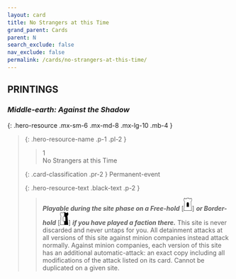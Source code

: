 ```yaml
---
layout: card
title: No Strangers at this Time
grand_parent: Cards
parent: N
search_exclude: false
nav_exclude: false
permalink: /cards/no-strangers-at-this-time/
---
```


## PRINTINGS


### _Middle-earth: Against the Shadow_

{: .hero-resource .mx-sm-6 .mx-md-8 .mx-lg-10 .mb-4 }
> {: .hero-resource-name .p-1 .pl-2 }
> > <div class="card-mp">1</div>
> > <div class="card-name">No Strangers at this Time</div>
>
> {: .card-classification .pr-2 }
> Permanent-event
>
> {: .hero-resource-text .black-text .p-2 }
> > ***Playable during the site phase on a Free-hold*** \[![](/assets/images/free-hold.svg)] ***or Border-hold*** \[![](/assets/images/border-hold.svg)] ***if you have played a faction there.*** This site is never discarded and never untaps for you. All detainment attacks at all versions of this site against minion companies instead attack normally. Against minion companies, each version of this site has an additional automatic-attack: an exact copy including all modifications of the attack listed on its card. Cannot be duplicated on a given site. 
> 
